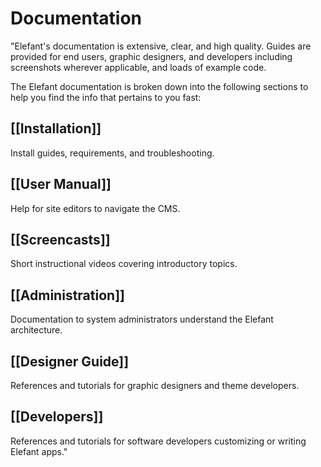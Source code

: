 # Documentation

"Elefant's documentation is extensive, clear, and high quality. Guides are provided for end users, graphic designers, and developers including screenshots wherever applicable, and loads of example code.

The Elefant documentation is broken down into the following sections to help you find the info that pertains to you fast:

## [[Installation]]

Install guides, requirements, and troubleshooting.

## [[User Manual]]

Help for site editors to navigate the CMS.

## [[Screencasts]]

Short instructional videos covering introductory topics.

## [[Administration]]

Documentation to system administrators understand the Elefant architecture.

## [[Designer Guide]]

References and tutorials for graphic designers and theme developers.

## [[Developers]]

References and tutorials for software developers customizing or writing Elefant apps."

